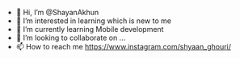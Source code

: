 - 👋 Hi, I’m @ShayanAkhun
- 👀 I’m interested in learning which is new to me 
- 🌱 I’m currently learning Mobile development
- 💞️ I’m looking to collaborate on ...
- 📫 How to reach me https://www.instagram.com/shyaan_ghouri/ 

<!---
ShayanAkhun/ShayanAkhun is a ✨ special ✨ repository because its `README.md` (this file) appears on your GitHub profile.
You can click the Preview link to take a look at your changes.
--->
